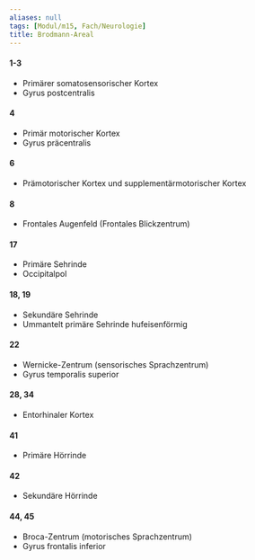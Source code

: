 ```yaml
---
aliases: null
tags: [Modul/m15, Fach/Neurologie]
title: Brodmann-Areal
---
```

#### 1-3
- Primärer somatosensorischer Kortex
- Gyrus postcentralis
#### 4
- Primär motorischer Kortex
- Gyrus präcentralis
#### 6
- Prämotorischer Kortex und supplementärmotorischer Kortex
#### 8
- Frontales Augenfeld (Frontales Blickzentrum)
#### 17
- Primäre Sehrinde
- Occipitalpol
#### 18, 19
- Sekundäre Sehrinde
- Ummantelt primäre Sehrinde hufeisenförmig
#### 22
- Wernicke-Zentrum (sensorisches Sprachzentrum)
- Gyrus temporalis superior
#### 28, 34
- Entorhinaler Kortex
#### 41
- Primäre Hörrinde
#### 42
- Sekundäre Hörrinde
#### 44, 45
- Broca-Zentrum (motorisches Sprachzentrum)
- Gyrus frontalis inferior